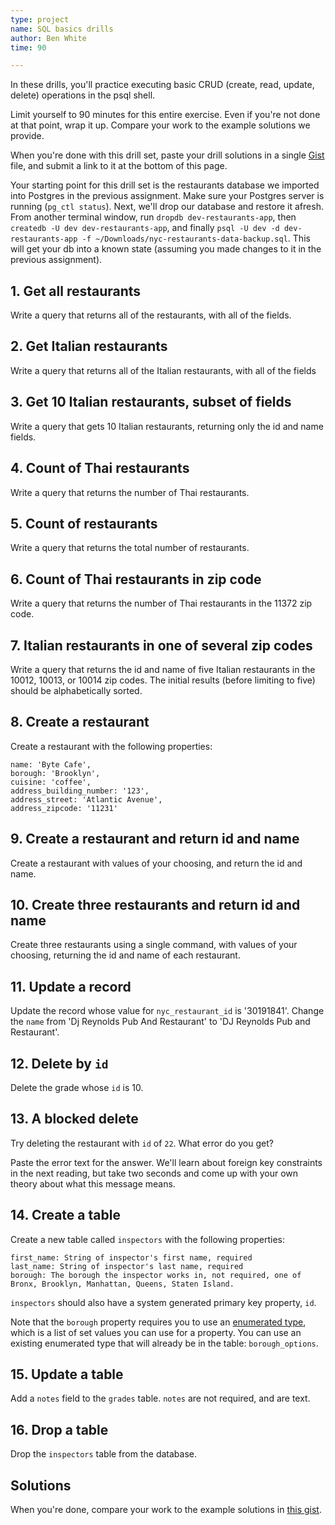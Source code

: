 ```yaml
---
type: project
name: SQL basics drills
author: Ben White
time: 90

---
```


In these drills, you'll practice executing basic CRUD (create, read, update, delete) operations in the psql shell.

Limit yourself to 90 minutes for this entire exercise. Even if you're not done at that point, wrap it up. Compare your work to the example solutions we provide.

When you're done with this drill set, paste your drill solutions in a single [Gist](https://gist.github.com/) file, and submit a link to it at the bottom of this page.

Your starting point for this drill set is the restaurants database we imported into Postgres in the previous assignment. Make sure your Postgres server is running (`pg_ctl status`). Next, we'll drop our database and restore it afresh. From another terminal window, run `dropdb dev-restaurants-app`, then `createdb -U dev dev-restaurants-app`, and finally `psql -U dev -d dev-restaurants-app -f ~/Downloads/nyc-restaurants-data-backup.sql`. This will get your db into a known state (assuming you made changes to it in the previous assignment).


## 1. Get all restaurants

Write a query that returns all of the restaurants, with all of the fields.

## 2. Get Italian restaurants

Write a query that returns all of the Italian restaurants, with all of the fields

## 3. Get 10 Italian restaurants, subset of fields

Write a query that gets 10 Italian restaurants, returning only the id and name fields.

## 4. Count of Thai restaurants

Write a query that returns the number of Thai restaurants.

## 5. Count of restaurants

Write a query that returns the total number of restaurants.

## 6. Count of Thai restaurants in zip code

Write a query that returns the number of Thai restaurants in the 11372 zip code.

## 7. Italian restaurants in one of several zip codes

Write a query that returns the id and name of five Italian restaurants in the 10012, 10013, or 10014 zip codes. The initial results (before limiting to five) should be alphabetically sorted.

## 8. Create a restaurant

Create a restaurant with the following properties:

```
name: 'Byte Cafe',
borough: 'Brooklyn',
cuisine: 'coffee',
address_building_number: '123',
address_street: 'Atlantic Avenue',
address_zipcode: '11231'
```


## 9. Create a restaurant and return id and name

Create a restaurant with values of your choosing, and return the id and name.

## 10. Create three restaurants and return id and name

Create three restaurants using a single command, with values of your choosing, returning the id and name of each restaurant.

## 11. Update a record

Update the record whose value for `nyc_restaurant_id` is '30191841'. Change the `name` from 'Dj Reynolds Pub And Restaurant' to 'DJ Reynolds Pub and Restaurant'.

## 12. Delete by `id`

Delete the grade whose `id` is 10.

## 13. A blocked delete

Try deleting the restaurant with `id` of `22`. What error do you get?

Paste the error text for the answer. We'll learn about foreign key constraints in the next reading, but take two seconds and come up with your own theory about what this message means.


## 14. Create a table

Create a new table called `inspectors` with the following properties:

```
first_name: String of inspector's first name, required
last_name: String of inspector's last name, required
borough: The borough the inspector works in, not required, one of Bronx, Brooklyn, Manhattan, Queens, Staten Island.
```

`inspectors` should also have a system generated primary key property, `id`.

Note that the `borough` property requires you to use an [enumerated type](https://www.postgresql.org/docs/current/static/datatype-enum.html), which is a list of set values you can use for a property. You can use an existing enumerated type that will already be in the table: `borough_options`.

## 15. Update a table

Add a `notes` field to the `grades` table. `notes` are not required, and are text.

## 16. Drop a table

Drop the `inspectors` table from the database.

## Solutions

When you're done, compare your work to the example solutions in [this gist](https://gist.github.com/benjaminEwhite/6a6271be1c86068163f3af6fa8dc0e4c).

